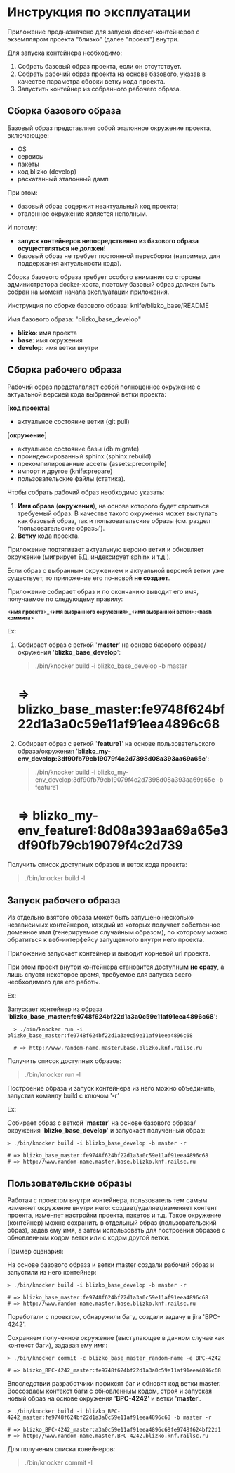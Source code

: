 Инструкция по эксплуатации
==

Приложение предназначено для запуска docker-контейнеров с экземпляром проекта
"близко" (далее "проект") внутри.

Для запуска контейнера необходимо:
  1. Собрать базовый образ проекта, если он отсутствует.
  2. Собрать рабочий образ проекта на основе базового, указав в качестве
     параметра сборки ветку кода проекта.
  3. Запустить контейнер из собранного рабочего образа.

Сборка базового образа
---

Базовый образ представляет собой эталонное окружение проекта, включающее:
  - OS
  - сервисы
  - пакеты
  - код blizko (develop)
  - раскатанный эталонный дамп

При этом:
  - базовый образ содержит неактуальный код проекта;
  - эталонное окружение является неполным.

И потому:
  - **запуск контейнеров непосредственно из базового образа осуществляться не
    должен**!
  - базовый образ не требует постоянной пересборки (например, для поддержания
    актуальности кода).

Сборка базового образа требует особого внимания со стороны администратора
docker-хоста, поэтому базовый образ должен быть собран на момент начала
эксплуатации приложения.

Инструкция по сборке базового образа: knife/blizko_base/README

Имя базового образа: "blizko_base_develop"
  * **blizko**:  имя проекта
  * **base**:    имя окружения
  * **develop**: имя ветки внутри

Сборка рабочего образа
---

Рабочий образ предсталвляет собой полноценное окружение с актуальной версией
кода выбранной ветки проекта:

[**код проекта**]
  - актуальное состояние ветки (git pull)

[**окружение**]
  - актуальное состояние базы  (db:migrate)
  - проиндексированный sphinx  (sphinx:rebuild)
  - прекомпилированные ассеты  (assets:precompile)
  - импорт и другое            (knife:prepare)
  - пользовательские файлы     (статика).

Чтобы собрать рабочий образ необходимо указать:
  1. **Имя образа** (**окружения**), на основе которого будет строиться требуемый образ.
     В качестве такого окружения может выступать как базовый образ, так и
     пользовательские образы (см. раздел 'пользовательские образы').
  2. **Ветку** кода проекта.

Приложение подтягивает актуальную версию ветки и обновляет окружение
(мигрирует БД, индексирует sphinx и т.д.).

Если образ с выбранным окружением и актуальной версией ветки уже существует,
то приложение его по-новой **не создает**.

Приложение собирает образ и по окончанию выводит его имя, получаемое по
следующему правилу:

<sub><**имя** **проекта**>\_<**имя выбранного окружения**>\_<**имя выбранной ветки**>:<**hash  коммита**></sub>

Ex:

  1) Собирает образ с веткой '**master**' на основе базового образа/окружения
     '**blizko_base_develop**':

      >  ./bin/knocker build -i blizko_base_develop -b master

      # => blizko_base_master:fe9748f624bf22d1a3a0c59e11af91eea4896c68

  2) Собирает образ с веткой '**feature1**' на основе пользовательского
     образа/окружения  '**blizko_my-env_develop:3df90fb79cb19079f4c2d7398d08a393aa69a65e**':

      >  ./bin/knocker build -i blizko_my-env_develop:3df90fb79cb19079f4c2d7398d08a393aa69a65e -b feature1

      # => blizko_my-env_feature1:8d08a393aa69a65e3df90fb79cb19079f4c2d739

Получить список доступных образов и веток кода проекта:
  > ./bin/knocker build -l

Запуск рабочего образа
---

Из отдельно взятого образа может быть запущено несколько независимых
контейнеров, каждый из которых получает собственное доменное имя (генерируемое
случайным образом), по которому можно обратиться к веб-интерфейсу запущенного
внутри него проекта.

Приложение запускает контейнер и выводит корневой url проекта.

При этом проект внутри контейнера становится доступным **не сразу**, а лишь спустя
некоторое время, требуемое для запуска всего необходимого для его работы.

Ex:

   Запускает контейнер из образа '**blizko_base_master:fe9748f624bf22d1a3a0c59e11af91eea4896c68**':

      > ./bin/knocker run -i blizko_base_master:fe9748f624bf22d1a3a0c59e11af91eea4896c68

      # => http://www.random-name.master.base.blizko.knf.railsc.ru

Получить список доступных образов:
  > ./bin/knocker run -l

Построение образа и запуск контейнера из него можно объединить, запустив
команду build с ключом '**-r**'

Ex:

  Собирает образ с веткой '**master**' на основе базового образа/окружения
  '**blizko_base_develop**' и запускает полученный образ:

    > ./bin/knocker build -i blizko_base_develop -b master -r

    # => blizko_base_master:fe9748f624bf22d1a3a0c59e11af91eea4896c68
    # => http://www.random-name.master.base.blizko.knf.railsc.ru

Пользовательские образы
---

Работая с проектом внутри контейнера, пользователь тем самым изменяет окружение
внутри него: создает/удаляет/изменяет контент проекта, изменяет настройки
проекта, пакетов и т.д. Такое окружение (контейнер) можно сохранить
в отдельный образ (пользовательский образ), задав ему имя, а затем использовать
для построения образов с обновленным кодом ветки или с кодом другой ветки.

Пример сценария:

На основе базового образа и ветки master создали рабочий образ и запустили из
него контейнер:

    > ./bin/knocker build -i blizko_base_develop -b master -r

    # => blizko_base_master:fe9748f624bf22d1a3a0c59e11af91eea4896c68
    # => http://www.random-name.master.base.blizko.knf.railsc.ru

  Поработали с проектом, обнаружили багу, создали задачу в jira 'BPC-4242'.

  Сохраняем полученное окружение (выступающее в данном случае как контекст
  баги), задавая ему имя:

    > ./bin/knocker commit -c blizko_base_master_random-name -e BPC-4242

    # => blizko_BPC-4242_master:fe9748f624bf22d1a3a0c59e11af91eea4896c68

  Впоследствии разработчики пофиксят баг и обновят код ветки master. Воссоздаем
  контекст баги с обновленным кодом, строя и запуская новый образ на основе
  окружения '**BPC-4242**' и ветки '**master**'.

    > ./bin/knocker build -i blizko_BPC-4242_master:fe9748f624bf22d1a3a0c59e11af91eea4896c68 -b master -r

    # => blizko_BPC-4242_master:a3a0c59e11af91eea4896c68fe9748f624bf22d1
    # => http://www.random-name.master.BPC-4242.blizko.knf.railsc.ru


Для получения списка конейнеров:
  > ./bin/knocker commit -l
